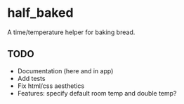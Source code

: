 # half_baked
A time/temperature helper for baking bread.

## TODO
* Documentation (here and in app)
* Add tests
* Fix html/css aesthetics
* Features: specify default room temp and double temp?
